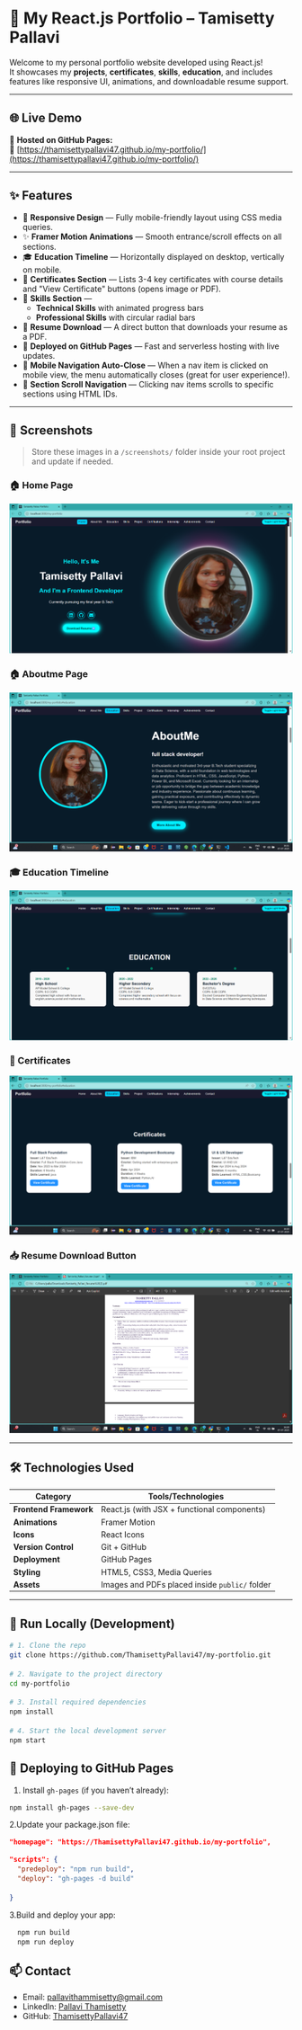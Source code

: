 # 💼 My React.js Portfolio – Tamisetty Pallavi

Welcome to my personal portfolio website developed using React.js!  
It showcases my **projects**, **certificates**, **skills**, **education**, and includes features like responsive UI, animations, and downloadable resume support.

---

## 🌐 Live Demo

🚀 **Hosted on GitHub Pages:**  
🔗 [https://thamisettypallavi47.github.io/my-portfolio/](https://thamisettypallavi47.github.io/my-portfolio/)

---

## ✨ Features

- 🔄 **Responsive Design** — Fully mobile-friendly layout using CSS media queries.
- ✨ **Framer Motion Animations** — Smooth entrance/scroll effects on all sections.
- 🎓 **Education Timeline** — Horizontally displayed on desktop, vertically on mobile.
- 📂 **Certificates Section** — Lists 3-4 key certificates with course details and "View Certificate" buttons (opens image or PDF).
- 🧰 **Skills Section** — 
  - **Technical Skills** with animated progress bars  
  - **Professional Skills** with circular radial bars
- 📜 **Resume Download** — A direct button that downloads your resume as a PDF.
- 📁 **Deployed on GitHub Pages** — Fast and serverless hosting with live updates.
- 📱 **Mobile Navigation Auto-Close** — When a nav item is clicked on mobile view, the menu automatically closes (great for user experience!).
- 🧭 **Section Scroll Navigation** — Clicking nav items scrolls to specific sections using HTML IDs.

---

## 📸 Screenshots

> Store these images in a `/screenshots/` folder inside your root project and update if needed.

### 🏠 Home Page
![Home](./screenshots/home.png)

### 🏠 Aboutme Page
![Aboutme](./screenshots/aboutme.png)

### 🎓 Education Timeline
![Education](./screenshots/education.png)

### 📜 Certificates
![Certificates](./screenshots/certificate.png)

### 📥 Resume Download Button
![Resume](./screenshots/resume.png)

---

## 🛠️ Technologies Used

| Category             | Tools/Technologies                     |
|----------------------|----------------------------------------|
| **Frontend Framework** | React.js (with JSX + functional components) |
| **Animations**       | Framer Motion                          |
| **Icons**            | React Icons                            |
| **Version Control**  | Git + GitHub                           |
| **Deployment**       | GitHub Pages                           |
| **Styling**          | HTML5, CSS3, Media Queries             |
| **Assets**           | Images and PDFs placed inside `public/` folder |

---

## 🧪 Run Locally (Development)

```bash
# 1. Clone the repo
git clone https://github.com/ThamisettyPallavi47/my-portfolio.git

# 2. Navigate to the project directory
cd my-portfolio

# 3. Install required dependencies
npm install

# 4. Start the local development server
npm start
```

## 🚀 Deploying to GitHub Pages
1. Install `gh-pages` (if you haven’t already):  

```bash
npm install gh-pages --save-dev
```
2.Update your package.json file:

```json
"homepage": "https://ThamisettyPallavi47.github.io/my-portfolio",
```
```json
"scripts": {
  "predeploy": "npm run build",
  "deploy": "gh-pages -d build"
  
}

```

3.Build and deploy your app:

```bash
  npm run build
  npm run deploy
```



## 📫 Contact

- Email: pallavithammisetty@gmail.com  
- LinkedIn: [Pallavi Thamisetty](https://linkedin.com/in/pallavithammisetty)  
- GitHub: [ThamisettyPallavi47](https://github.com/ThamisettyPallavi47)


